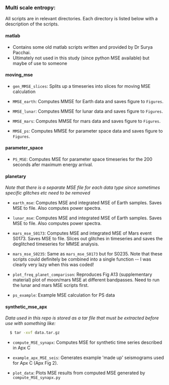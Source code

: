 ### Multi scale entropy: 

All scripts are in relevant directories. Each directory is listed below with a description
of the scripts. 


#### matlab 
- Contains some old matlab scripts written and provided by Dr Surya Pacchai. 
- Ultimately not used in this study (since python MSE available) but maybe
  of use to someone


#### moving_mse 

- `gen_MMSE_slices`: Splits up a timeseries into slices for moving MSE calculation


- `MMSE_earth`: Computes MMSE for Earth data and saves figure to `Figures`. 


- `MMSE_lunar`: Computes MMSE for lunar data and saves figure to `Figures`.


- `MMSE_mars`: Computes MMSE for mars data and saves figure to `Figures`.


- `MMSE_ps`: Computes MMSE for parameter space data and saves figure to `Figures`.




#### parameter_space 
- `PS_MSE`: Computes MSE for parameter space timeseries for the 200 seconds afer
  maximum energy arrival. 

#### planetary 
*Note that there is a separate MSE file for each data type since sometimes specific glitches etc need to be removed*

- `earth_mse`: Computes MSE and integrated MSE of Earth samples. Saves MSE to file. Also computes power spectra.


- `lunar_mse`: Computes MSE and integrated MSE of Earth samples. Saves MSE to file.  Also computes power spectra.


- `mars_mse_S0173`: Computes MSE and integrated MSE of Mars event S0173. Saves MSE to file.
                    Slices out glitches in timeseries and saves the deglitched timeseries for MMSE analysis.


- `mars_mse_S0235`: Same as `mars_mse_S0173` but for S0235. Note that these scripts could definitely be
  combined into a single function -- I was clearly very lazy when this was coded! 


- `plot_freq_planet_comparison`: Reproduces Fig A13 (supplementary material) plot of moon/mars MSE at different 
  bandpasses. Need to run the lunar and mars MSE scripts first. 


- `ps_example`: Example MSE calculation for PS data



#### synthetic_mse_apx 
*Data used in this repo is stored as a tar file that must be extracted before use with something like:*
```bash 
  $ tar -xvf data.tar.gz
```

- `compute_MSE_synapx`: Computes MSE for synthetic time series described in Apx C


- `example_apx_MSE_seis`: Generates example 'made up' seismograms used for Apx C (Apx Fig 2). 


- `plot_data`: Plots MSE results from computed MSE generated by `compute_MSE_synapx.py`
